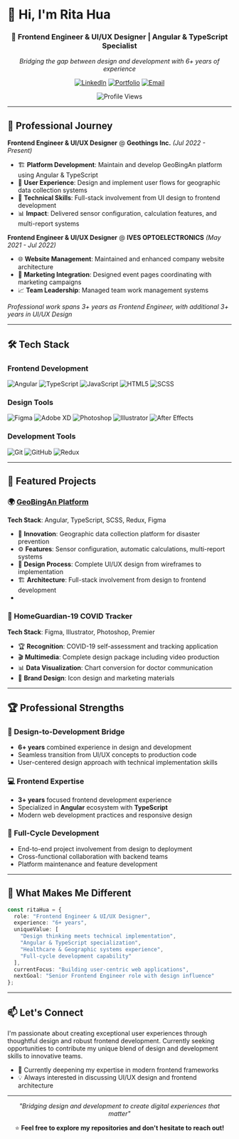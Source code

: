 # 👋 Hi, I'm Rita Hua

<div align="center">
  
### 🎨 Frontend Engineer & UI/UX Designer | Angular & TypeScript Specialist

*Bridging the gap between design and development with 6+ years of experience*

[![LinkedIn](https://img.shields.io/badge/LinkedIn-0077B5?style=for-the-badge&logo=linkedin&logoColor=white)](https://linkedin.com/in/rita-hua)
[![Portfolio](https://img.shields.io/badge/Portfolio-FF5722?style=for-the-badge&logo=todoist&logoColor=white)](https://ritakay.com)
[![Email](https://img.shields.io/badge/Email-D14836?style=for-the-badge&logo=gmail&logoColor=white)](mailto:ritakay81822@gmail.com)

![Profile Views](https://komarev.com/ghpvc/?username=ritakay123&color=brightgreen)

</div>

---

## 💼 Professional Journey

**Frontend Engineer & UI/UX Designer** @ **Geothings Inc.** *(Jul 2022 - Present)*
- 🏗️ **Platform Development**: Maintain and develop GeoBingAn platform using Angular & TypeScript
- 🎯 **User Experience**: Design and implement user flows for geographic data collection systems
- 🔧 **Technical Skills**: Full-stack involvement from UI design to frontend development
- 📊 **Impact**: Delivered sensor configuration, calculation features, and multi-report systems

**Frontend Engineer & UI/UX Designer** @ **IVES OPTOELECTRONICS** *(May 2021 - Jul 2022)*
- 🌐 **Website Management**: Maintained and enhanced company website architecture
- 🎨 **Marketing Integration**: Designed event pages coordinating with marketing campaigns
- 📈 **Team Leadership**: Managed team work management systems

*Professional work spans 3+ years as Frontend Engineer, with additional 3+ years in UI/UX Design*

---

## 🛠️ Tech Stack

### Frontend Development
![Angular](https://img.shields.io/badge/Angular-DD0031?style=for-the-badge&logo=angular&logoColor=white)
![TypeScript](https://img.shields.io/badge/TypeScript-007ACC?style=for-the-badge&logo=typescript&logoColor=white)
![JavaScript](https://img.shields.io/badge/JavaScript-F7DF1E?style=for-the-badge&logo=javascript&logoColor=black)
![HTML5](https://img.shields.io/badge/HTML5-E34F26?style=for-the-badge&logo=html5&logoColor=white)
![SCSS](https://img.shields.io/badge/SCSS-CC6699?style=for-the-badge&logo=sass&logoColor=white)

### Design Tools
![Figma](https://img.shields.io/badge/Figma-F24E1E?style=for-the-badge&logo=figma&logoColor=white)
![Adobe XD](https://img.shields.io/badge/Adobe%20XD-470137?style=for-the-badge&logo=Adobe%20XD&logoColor=#FF61F6)
![Photoshop](https://img.shields.io/badge/Adobe%20Photoshop-31A8FF?style=for-the-badge&logo=Adobe%20Photoshop&logoColor=black)
![Illustrator](https://img.shields.io/badge/Adobe%20Illustrator-FF9A00?style=for-the-badge&logo=adobe%20illustrator&logoColor=white)
![After Effects](https://img.shields.io/badge/Adobe%20After%20Effects-9999FF?style=for-the-badge&logo=Adobe%20After%20Effects&logoColor=white)

### Development Tools
![Git](https://img.shields.io/badge/Git-F05032?style=for-the-badge&logo=git&logoColor=white)
![GitHub](https://img.shields.io/badge/GitHub-100000?style=for-the-badge&logo=github&logoColor=white)
![Redux](https://img.shields.io/badge/Redux-593D88?style=for-the-badge&logo=redux&logoColor=white)

---

## 🎯 Featured Projects

### 🌍 [GeoBingAn Platform](https://geobingan.info/reports)
**Tech Stack**: Angular, TypeScript, SCSS, Redux, Figma
- 🎯 **Innovation**: Geographic data collection platform for disaster prevention
- ⚙️ **Features**: Sensor configuration, automatic calculations, multi-report systems
- 🎨 **Design Process**: Complete UI/UX design from wireframes to implementation
- 🏗️ **Architecture**: Full-stack involvement from design to frontend development
- 

### 🦠 HomeGuardian-19 COVID Tracker
**Tech Stack**: Figma, Illustrator, Photoshop, Premier
- 🏆 **Recognition**: COVID-19 self-assessment and tracking application
- 🎬 **Multimedia**: Complete design package including video production
- 📊 **Data Visualization**: Chart conversion for doctor communication
- 🎨 **Brand Design**: Icon design and marketing materials

---

## 🏆 Professional Strengths

### 🎨 Design-to-Development Bridge
- **6+ years** combined experience in design and development
- Seamless transition from UI/UX concepts to production code
- User-centered design approach with technical implementation skills

### 💻 Frontend Expertise
- **3+ years** focused frontend development experience
- Specialized in **Angular** ecosystem with **TypeScript**
- Modern web development practices and responsive design

### 🚀 Full-Cycle Development
- End-to-end project involvement from design to deployment
- Cross-functional collaboration with backend teams
- Platform maintenance and feature development

---

## 🌟 What Makes Me Different

```typescript
const ritaHua = {
  role: "Frontend Engineer & UI/UX Designer",
  experience: "6+ years",
  uniqueValue: [
    "Design thinking meets technical implementation",
    "Angular & TypeScript specialization", 
    "Healthcare & Geographic systems experience",
    "Full-cycle development capability"
  ],
  currentFocus: "Building user-centric web applications",
  nextGoal: "Senior Frontend Engineer role with design influence"
};
```

---

## 📫 Let's Connect

I'm passionate about creating exceptional user experiences through thoughtful design and robust frontend development. Currently seeking opportunities to contribute my unique blend of design and development skills to innovative teams.

- 🌱 Currently deepening my expertise in modern frontend frameworks
- 💡 Always interested in discussing UI/UX design and frontend architecture

---

<div align="center">

*"Bridging design and development to create digital experiences that matter"*

⭐ **Feel free to explore my repositories and don't hesitate to reach out!**

</div>
